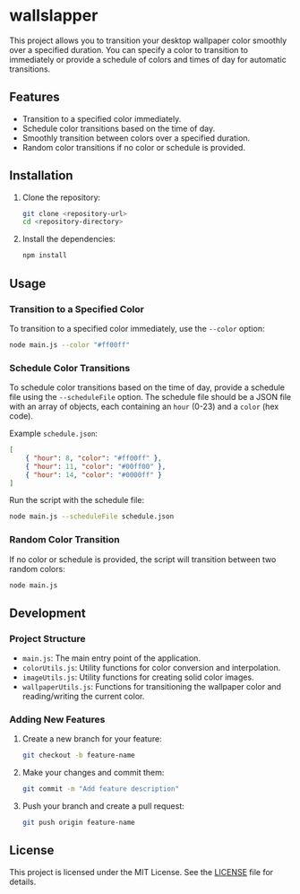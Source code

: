 # wallslapper

This project allows you to transition your desktop wallpaper color smoothly over a specified duration. You can specify a color to transition to immediately or provide a schedule of colors and times of day for automatic transitions.

## Features

-  Transition to a specified color immediately.
-  Schedule color transitions based on the time of day.
-  Smoothly transition between colors over a specified duration.
-  Random color transitions if no color or schedule is provided.

## Installation

1. Clone the repository:

   ```sh
   git clone <repository-url>
   cd <repository-directory>
   ```

2. Install the dependencies:
   ```sh
   npm install
   ```

## Usage

### Transition to a Specified Color

To transition to a specified color immediately, use the `--color` option:

```sh
node main.js --color "#ff00ff"
```

### Schedule Color Transitions

To schedule color transitions based on the time of day, provide a schedule file using the `--scheduleFile` option. The schedule file should be a JSON file with an array of objects, each containing an `hour` (0-23) and a `color` (hex code).

Example `schedule.json`:

```json
[
	{ "hour": 8, "color": "#ff00ff" },
	{ "hour": 11, "color": "#00ff00" },
	{ "hour": 14, "color": "#0000ff" }
]
```

Run the script with the schedule file:

```sh
node main.js --scheduleFile schedule.json
```

### Random Color Transition

If no color or schedule is provided, the script will transition between two random colors:

```sh
node main.js
```

## Development

### Project Structure

-  `main.js`: The main entry point of the application.
-  `colorUtils.js`: Utility functions for color conversion and interpolation.
-  `imageUtils.js`: Utility functions for creating solid color images.
-  `wallpaperUtils.js`: Functions for transitioning the wallpaper color and reading/writing the current color.

### Adding New Features

1. Create a new branch for your feature:

   ```sh
   git checkout -b feature-name
   ```

2. Make your changes and commit them:

   ```sh
   git commit -m "Add feature description"
   ```

3. Push your branch and create a pull request:
   ```sh
   git push origin feature-name
   ```

## License

This project is licensed under the MIT License. See the [LICENSE](LICENSE) file for details.
